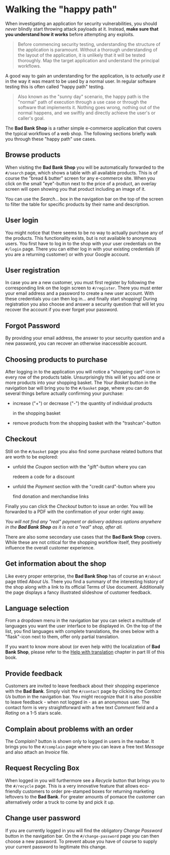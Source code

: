 # Walking the "happy path"

When investigating an application for security vulnerabilities, you should _never_ blindly start throwing attack payloads at it. Instead, **make sure that you understand how it works** before attempting any exploits.

> Before commencing security testing, understanding the structure of the application is paramount. Without a thorough understanding of the layout of the application, it is unlikely that it will be tested thoroughly. Map the target application and understand the principal workflows.

A good way to gain an understanding for the application, is to _actually use it_ in the way it was meant to be used by a normal user. In regular software testing this is often called "happy path" testing.

> Also known as the "sunny day" scenario, the happy path is the "normal" path of execution through a use case or through the software that implements it. Nothing goes wrong, nothing out of the normal happens, and we swiftly and directly achieve the user's or caller's goal.

The **Bad Bank Shop** is a rather simple e-commerce application that covers the typical workflows of a web shop. The following sections briefly walk you through these "happy path" use cases.

## Browse products

When visiting the **Bad Bank Shop** you will be automatically forwarded to the `#/search` page, which shows a table with all available products. This is of course the "bread & butter" screen for any e-commerce site. When you click on the small "eye"-button next to the price of a product, an overlay screen will open showing you that product including an image of it.

You can use the _Search..._ box in the navigation bar on the top of the screen to filter the table for specific products by their name and description.

## User login

You might notice that there seems to be no way to actually purchase any of the products. This functionality exists, but is not available to anonymous users. You first have to log in to the shop with your user credentials on the `#/login` page. There you can either log in with your existing credentials \(if you are a returning customer\) or with your Google account.

## User registration

In case you are a new customer, you must first register by following the corresponding link on the login screen to `#/register`. There you must enter your email address and a password to create a new user account. With these credentials you can then log in... and finally start shopping! During registration you also choose and answer a security question that will let you recover the account if you ever forget your password.

## Forgot Password

By providing your email address, the answer to your security question and a new password, you can recover an otherwise inaccessible account.

## Choosing products to purchase

After logging in to the application you will notice a "shopping cart"-icon in every row of the products table. Unsurprisingly this will let you add one or more products into your shopping basket. The _Your Basket_ button in the navigation bar will bring you to the `#/basket` page, where you can do several things before actually confirming your purchase:

* increase \("+"\) or decrease \("-"\) the quantity of individual products

  in the shopping basket

* remove products from the shopping basket with the "trashcan"-button

## Checkout

Still on the `#/basket` page you also find some purchase related buttons that are worth to be explored:

* unfold the _Coupon_ section with the "gift"-button where you can

  redeem a code for a discount

* unfold the _Payment_ section with the "credit card"-button where you

  find donation and merchandise links

Finally you can click the _Checkout_ button to issue an order. You will be forwarded to a PDF with the confirmation of your order right away.

_You will not find any "real" payment or delivery address options anywhere in the **Bad Bank Shop** as it is not a "real" shop, after all._

There are also some secondary use cases that the **Bad Bank Shop** covers. While these are not critical for the shopping workflow itself, they positively influence the overall customer experience.

## Get information about the shop

Like every proper enterprise, the **Bad Bank Shop** has of course an `#/about` page titled _About Us_. There you find a summary of the interesting history of the shop along with a link to its official Terms of Use document. Additionally the page displays a fancy illustrated slideshow of customer feedback.

## Language selection

From a dropdown menu in the navigation bar you can select a multitude of languages you want the user interface to be displayed in. On the top of the list, you find languages with complete translations, the ones below with a "flask"-icon next to them, offer only partial translation.

If you want to know more about \(or even help with\) the localization of **Bad Bank Shop**, please refer to the [Help with translation](../part-iii-getting-involved/help-with-translation.md) chapter in part III of this book.

## Provide feedback

Customers are invited to leave feedback about their shopping experience with the **Bad Bank**. Simply visit the `#/contact` page by clicking the _Contact Us_ button in the navigation bar. You might recognize that it is also possible to leave feedback - when not logged in - as an anonymous user. The contact form is very straightforward with a free text _Comment_ field and a _Rating_ on a 1-5 stars scale.

## Complain about problems with an order

The _Complain?_ button is shown only to logged in users in the navbar. It brings you to the `#/complain` page where you can leave a free text _Message_ and also attach an _Invoice_ file.

## Request Recycling Box

When logged in you will furthermore see a _Recycle_ button that brings you to the `#/recycle` page. This is a very innovative feature that allows eco-friendly customers to order pre-stamped boxes for returning marketing leftovers to the **Bad Bank**. For greater amounts of pomace the customer can alternatively order a truck to come by and pick it up.

## Change user password

If you are currently logged in you will find the obligatory _Change Password_ button in the navigation bar. On the `#/change-password` page you can then choose a new password. To prevent abuse you have of course to supply your current password to legitimate this change.

